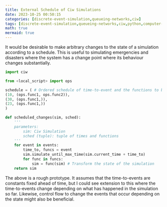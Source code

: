 ```yaml
---
title: External Schedule of Ciw Simulations
date: 2023-10-25 00:50:15
categories: [discrete-event-simulation,queueing-networks,ciw]
tags: [discrete-event-simulation,queueing-networks,ciw,python,computer-programming,]
math: true
mermaid: true
---
```


It would be desirable to make arbitrary changes to the state of a simulation according to a schedule. This is useful to simulating emergencies and disasters where the system has a change point where its behaviour changes substantially.

```python
import ciw

from <local_script> import ops

schedule = ( # Ordered schedule of time-to-event and the functions to be applied to update the state of a simulation.
(10, (ops.func1, ops.func2)), 
(30, (ops.func1,)), 
(23, (ops.func1,))
)

def scheduled_changes(sim, sched):
	'''
	parameters:
		sim: Ciw Simulation
		sched (tuple): tuple of times and functions 
	'''
	for event in events:
		time_to, funcs = event
		sim.simulate_until_max_time(sim.current_time + time_to)
		for func in funcs:
			sim = func(sim) # Transform the state of the simulation
	return sim
```

The above is a rough prototype. It assumes that the time-to-events are constants fixed ahead of time, but I could see extension to this where the time-to-events change depending on what has happened in the simulation so far. Likewise, control flow to change the events that occur depending on the state might also be beneficial.
